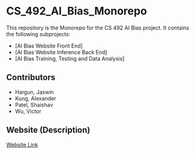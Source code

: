 # CS_492_AI_Bias_Monorepo

This repository is the Monorepo for the CS 492 AI Bias project. It contains the following subprojects:

- [AI Bias Website Front End]
- [AI Bias Website Inference Back End]
- [AI Bias Training, Testing and Data Analysis]

## Contributors

- Hargun, Jaswin
- Kung, Alexander
- Patel, Shaishav
- Wu, Victor

## Website (Description)

[Website Link](https://cs492-project-woad.vercel.app/)
